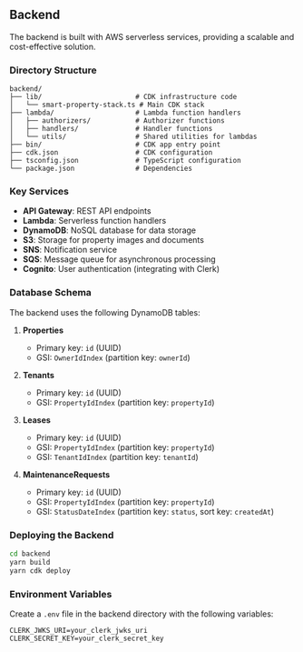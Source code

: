 ## Backend

The backend is built with AWS serverless services, providing a scalable and cost-effective solution.

### Directory Structure

```
backend/
├── lib/                       # CDK infrastructure code
│   └── smart-property-stack.ts # Main CDK stack
├── lambda/                    # Lambda function handlers
│   ├── authorizers/           # Authorizer functions
│   ├── handlers/              # Handler functions
│   └── utils/                 # Shared utilities for lambdas
├── bin/                       # CDK app entry point
├── cdk.json                   # CDK configuration
├── tsconfig.json              # TypeScript configuration
└── package.json               # Dependencies
```

### Key Services

- **API Gateway**: REST API endpoints
- **Lambda**: Serverless function handlers
- **DynamoDB**: NoSQL database for data storage
- **S3**: Storage for property images and documents
- **SNS**: Notification service
- **SQS**: Message queue for asynchronous processing
- **Cognito**: User authentication (integrating with Clerk)

### Database Schema

The backend uses the following DynamoDB tables:

1. **Properties**

   - Primary key: `id` (UUID)
   - GSI: `OwnerIdIndex` (partition key: `ownerId`)

2. **Tenants**

   - Primary key: `id` (UUID)
   - GSI: `PropertyIdIndex` (partition key: `propertyId`)

3. **Leases**

   - Primary key: `id` (UUID)
   - GSI: `PropertyIdIndex` (partition key: `propertyId`)
   - GSI: `TenantIdIndex` (partition key: `tenantId`)

4. **MaintenanceRequests**
   - Primary key: `id` (UUID)
   - GSI: `PropertyIdIndex` (partition key: `propertyId`)
   - GSI: `StatusDateIndex` (partition key: `status`, sort key: `createdAt`)

### Deploying the Backend

```bash
cd backend
yarn build
yarn cdk deploy
```

### Environment Variables

Create a `.env` file in the backend directory with the following variables:

```
CLERK_JWKS_URI=your_clerk_jwks_uri
CLERK_SECRET_KEY=your_clerk_secret_key
```
